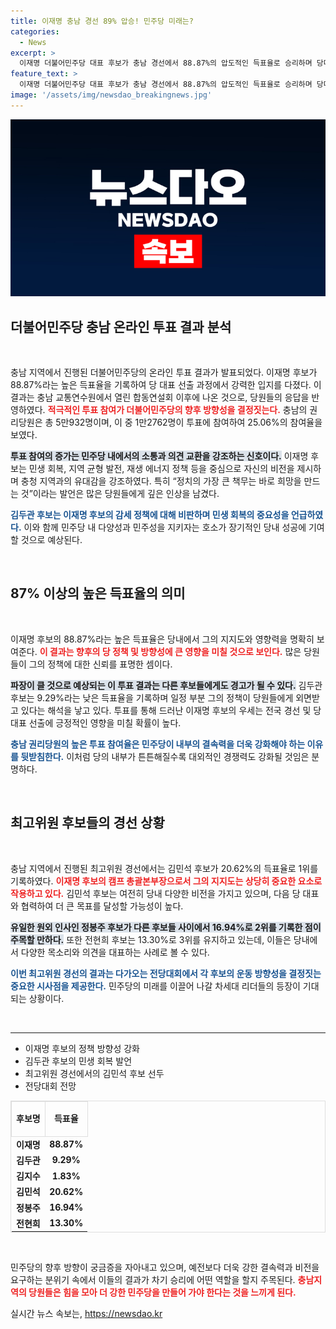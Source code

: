 ```yaml
---
title: 이재명 충남 경선 89% 압승! 민주당 미래는?
categories:
  - News
excerpt: >
  이재명 더불어민주당 대표 후보가 충남 경선에서 88.87%의 압도적인 득표율로 승리하며 당대표 직행에 가까워지고 있다. 최고위원 경선에서도 김민석 후보가 선두를 유지, 민주당의 미래를 가늠하게 하는 흥미로운 전개가 펼쳐지고 있다!
feature_text: >
  이재명 더불어민주당 대표 후보가 충남 경선에서 88.87%의 압도적인 득표율로 승리하며 당대표 직행에 가까워지고 있다. 최고위원 경선에서도 김민석 후보가 선두를 유지, 민주당의 미래를 가늠하게 하는 흥미로운 전개가 펼쳐지고 있다!
image: '/assets/img/newsdao_breakingnews.jpg'
---
```


<p><img src="/assets/img/newsdao_breakingnews.jpg" alt="flaretime 속보" /></p>

<h2 data-ke-size="size26">더불어민주당 충남 온라인 투표 결과 분석</h2>

<p data-ke-size="size16">&nbsp;</p>

<p>충남 지역에서 진행된 더불어민주당의 온라인 투표 결과가 발표되었다. 이재명 후보가 88.87%라는 높은 득표율을 기록하여 당 대표 선출 과정에서 강력한 입지를 다졌다. 이 결과는 충남 교통연수원에서 열린 합동연설회 이후에 나온 것으로, 당원들의 응답을 반영하였다. <b><span style="color: #ee2323;">적극적인 투표 참여가 더불어민주당의 향후 방향성을 결정짓는다.</span></b> 충남의 권리당원은 총 5만932명이며, 이 중 1만2762명이 투표에 참여하여 25.06%의 참여율을 보였다.</p>

<p><b><span style="background-color: #21538527;">투표 참여의 증가는 민주당 내에서의 소통과 의견 교환을 강조하는 신호이다.</span></b> 이재명 후보는 민생 회복, 지역 균형 발전, 재생 에너지 정책 등을 중심으로 자신의 비전을 제시하며 충청 지역과의 유대감을 강조하였다. 특히 “정치의 가장 큰 책무는 바로 희망을 만드는 것”이라는 발언은 많은 당원들에게 깊은 인상을 남겼다.</p>

<p><b><span style="color: #1a5490;">김두관 후보는 이재명 후보의 감세 정책에 대해 비판하며 민생 회복의 중요성을 언급하였다.</span></b> 이와 함께 민주당 내 다양성과 민주성을 지키자는 호소가 장기적인 당내 성공에 기여할 것으로 예상된다.</p>

<p data-ke-size="size16">&nbsp;</p>

<h2 data-ke-size="size26">87% 이상의 높은 득표율의 의미</h2>

<p data-ke-size="size16">&nbsp;</p>

<p>이재명 후보의 88.87%라는 높은 득표율은 당내에서 그의 지지도와 영향력을 명확히 보여준다. <b><span style="color: #ee2323;">이 결과는 향후의 당 정책 및 방향성에 큰 영향을 미칠 것으로 보인다.</span></b> 많은 당원들이 그의 정책에 대한 신뢰를 표명한 셈이다. </p>

<p><b><span style="background-color: #21538527;">파장이 클 것으로 예상되는 이 투표 결과는 다른 후보들에게도 경고가 될 수 있다.</span></b> 김두관 후보는 9.29%라는 낮은 득표율을 기록하며 일정 부분 그의 정책이 당원들에게 외면받고 있다는 해석을 낳고 있다. 투표를 통해 드러난 이재명 후보의 우세는 전국 경선 및 당 대표 선출에 긍정적인 영향을 미칠 확률이 높다.</p>

<p><b><span style="color: #1a5490;">충남 권리당원의 높은 투표 참여율은 민주당이 내부의 결속력을 더욱 강화해야 하는 이유를 뒷받침한다.</span></b> 이처럼 당의 내부가 튼튼해질수록 대외적인 경쟁력도 강화될 것임은 분명하다.</p>

<p data-ke-size="size16">&nbsp;</p>

<h2 data-ke-size="size26">최고위원 후보들의 경선 상황</h2>

<p data-ke-size="size16">&nbsp;</p>

<p>충남 지역에서 진행된 최고위원 경선에서는 김민석 후보가 20.62%의 득표율로 1위를 기록하였다. <b><span style="color: #ee2323;">이재명 후보의 캠프 총괄본부장으로서 그의 지지도는 상당히 중요한 요소로 작용하고 있다.</span></b> 김민석 후보는 여전히 당내 다양한 비전을 가지고 있으며, 다음 당 대표와 협력하여 더 큰 목표를 달성할 가능성이 높다.</p>

<p><b><span style="background-color: #21538527;">유일한 원외 인사인 정봉주 후보가 다른 후보들 사이에서 16.94%로 2위를 기록한 점이 주목할 만하다.</span></b> 또한 전현희 후보는 13.30%로 3위를 유지하고 있는데, 이들은 당내에서 다양한 목소리와 의견을 대표하는 사례로 볼 수 있다.</p>

<p><b><span style="color: #1a5490;">이번 최고위원 경선의 결과는 다가오는 전당대회에서 각 후보의 운동 방향성을 결정짓는 중요한 시사점을 제공한다.</span></b> 민주당의 미래를 이끌어 나갈 차세대 리더들의 등장이 기대되는 상황이다.</p>

<p data-ke-size="size16">&nbsp;</p>

<hr>

<ul>
    <li>이재명 후보의 정책 방향성 강화</li>
    <li>김두관 후보의 민생 회복 발언</li>
    <li>최고위원 경선에서의 김민석 후보 선두</li>
    <li>전당대회 전망</li>
</ul>

<table style="border: 1px solid #dedede; width: 100%; border-collapse: collapse;">
    <tr>
        <td style="text-align: center; height: 50px; border: 1px solid #dedede;"><b>후보명</b></td>
        <td style="text-align: center; height: 50px; border: 1px solid #dedede;"><b>득표율</b></td>
    </tr>
    <tr>
        <td style="text-align: center; height: 17px;"><b>이재명</b></td>
        <td style="text-align: center; height: 17px;"><b>88.87%</b></td>
    </tr>
    <tr>
        <td style="text-align: center; height: 17px;"><b>김두관</b></td>
        <td style="text-align: center; height: 17px;"><b>9.29%</b></td>
    </tr>
    <tr>
        <td style="text-align: center; height: 17px;"><b>김지수</b></td>
        <td style="text-align: center; height: 17px;"><b>1.83%</b></td>
    </tr>
    <tr>
        <td style="text-align: center; height: 17px;"><b>김민석</b></td>
        <td style="text-align: center; height: 17px;"><b>20.62%</b></td>
    </tr>
    <tr>
        <td style="text-align: center; height: 17px;"><b>정봉주</b></td>
        <td style="text-align: center; height: 17px;"><b>16.94%</b></td>
    </tr>
    <tr>
        <td style="text-align: center; height: 17px;"><b>전현희</b></td>
        <td style="text-align: center; height: 17px;"><b>13.30%</b></td>
    </tr>
</table>

<p data-ke-size="size16">&nbsp;</p>

<p>민주당의 향후 방향이 궁금증을 자아내고 있으며, 예전보다 더욱 강한 결속력과 비전을 요구하는 분위기 속에서 이들의 결과가 차기 승리에 어떤 역할을 할지 주목된다. <b><span style="color: #ee2323;">충남지역의 당원들은 힘을 모아 더 강한 민주당을 만들어 가야 한다는 것을 느끼게 된다.</span></b></p>
실시간 뉴스 속보는, <a href="https://newsdao.kr" rel="dofollow">https://newsdao.kr</a>


